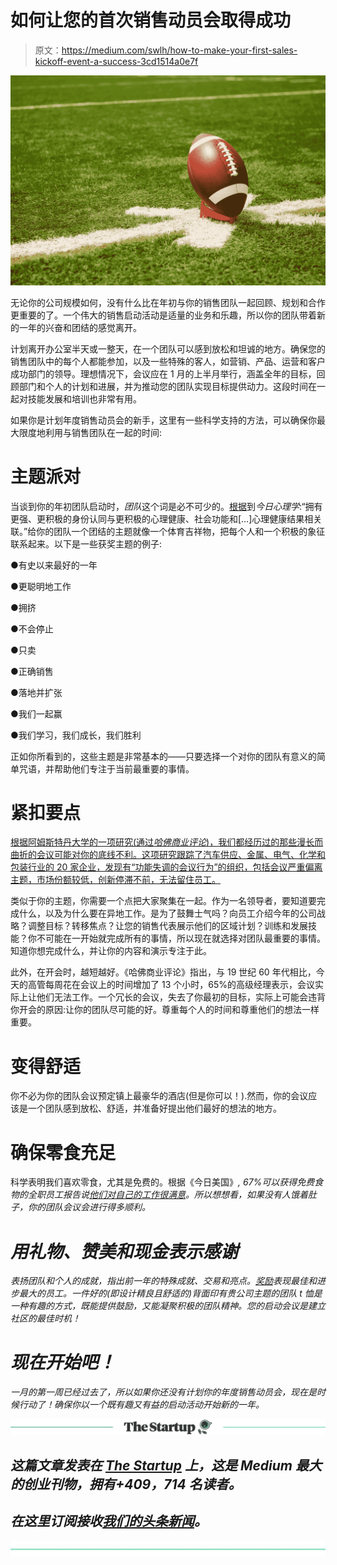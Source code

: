 # 如何让您的首次销售动员会取得成功

> 原文：<https://medium.com/swlh/how-to-make-your-first-sales-kickoff-event-a-success-3cd1514a0e7f>

![](img/8410fe82e33ebfae7996704348e62e58.png)

无论你的公司规模如何，没有什么比在年初与你的销售团队一起回顾、规划和合作更重要的了。一个伟大的销售启动活动是适量的业务和乐趣，所以你的团队带着新的一年的兴奋和团结的感觉离开。

计划离开办公室半天或一整天，在一个团队可以感到放松和坦诚的地方。确保您的销售团队中的每个人都能参加，以及一些特殊的客人，如营销、产品、运营和客户成功部门的领导。理想情况下，会议应在 1 月的上半月举行，涵盖全年的目标，回顾部门和个人的计划和进展，并为推动您的团队实现目标提供动力。这段时间在一起对技能发展和培训也非常有用。

如果你是计划年度销售动员会的新手，这里有一些科学支持的方法，可以确保你最大限度地利用与销售团队在一起的时间:

# **主题派对**

当谈到你的年初团队启动时，*团队*这个词是必不可少的。[根据](https://www.psychologytoday.com/us/blog/american-me-american-we/201809/mascots-mental-health-and-motivation)到*今日心理学*:“拥有更强、更积极的身份认同与更积极的心理健康、社会功能和[…]心理健康结果相关联。”给你的团队一个团结的主题就像一个体育吉祥物，把每个人和一个积极的象征联系起来。以下是一些获奖主题的例子:

●有史以来最好的一年

●更聪明地工作

●拥挤

●不会停止

●只卖

●正确销售

●落地并扩张

●我们一起赢

●我们学习，我们成长，我们胜利

正如你所看到的，这些主题是非常基本的——只要选择一个对你的团队有意义的简单咒语，并帮助他们专注于当前最重要的事情。

# **紧扣要点**

[根据阿姆斯特丹大学的一项研究(通过*哈佛商业评论*)，我们都经历过的那些漫长而曲折的会议可能对你的底线不利。这项研究跟踪了汽车供应、金属、电气、化学和包装行业的 20 家企业，发现有“功能失调的会议行为”的组织，包括会议严重偏离主题，市场份额较低，创新停滞不前，无法留住员工。](https://hbr.org/2017/07/stop-the-meeting-madness)

类似于你的主题，你需要一个点把大家聚集在一起。作为一名领导者，要知道要完成什么，以及为什么要在异地工作。是为了鼓舞士气吗？向员工介绍今年的公司战略？调整目标？转移焦点？让您的销售代表展示他们的区域计划？训练和发展技能？你不可能在一开始就完成所有的事情，所以现在就选择对团队最重要的事情。知道你想完成什么，并让你的内容和演示专注于此。

此外，在开会时，越短越好。《哈佛商业评论》指出，与 19 世纪 60 年代相比，今天的高管每周花在会议上的时间增加了 13 个小时，65%的高级经理表示，会议实际上让他们无法工作。一个冗长的会议，失去了你最初的目标，实际上可能会违背你开会的原因:让你的团队尽可能的好。尊重每个人的时间和尊重他们的想法一样重要。

# **变得舒适**

你不必为你的团队会议预定镇上最豪华的酒店(但是你可以！).然而，你的会议应该是一个团队感到放松、舒适，并准备好提出他们最好的想法的地方。

# **确保零食充足**

科学表明我们喜欢零食，尤其是免费的。根据《今日美国》*, 67%可以获得免费食物的全职员工报告说[他们对自己的工作很满意](https://www.usatoday.com/story/money/2015/09/16/study-says-snacks-affect-happiness-at-work/72259746/)。所以想想看，如果没有人饿着肚子，你的团队会议会进行得多顺利。*

# ***用礼物、赞美和现金表示感谢***

*表扬团队和个人的成就，指出前一年的特殊成就、交易和亮点。[奖励](https://saasx.com/2018/02/16/sales-incentives-on-a-bootstrapped-budget/)表现最佳和进步最大的员工。一件好的(即设计精良且舒适的)背面印有贵公司主题的团队 t 恤是一种有趣的方式，既能提供鼓励，又能凝聚积极的团队精神。您的启动会议是建立社区的最佳时机！*

# *现在开始吧！*

*一月的第一周已经过去了，所以如果你还没有计划你的年度销售动员会，现在是时候行动了！确保你以一个既有趣又有益的启动活动开始新的一年。*

*[![](img/308a8d84fb9b2fab43d66c117fcc4bb4.png)](https://medium.com/swlh)*

## *这篇文章发表在 [The Startup](https://medium.com/swlh) 上，这是 Medium 最大的创业刊物，拥有+409，714 名读者。*

## *在这里订阅接收[我们的头条新闻](http://growthsupply.com/the-startup-newsletter/)。*

*[![](img/b0164736ea17a63403e660de5dedf91a.png)](https://medium.com/swlh)*